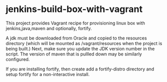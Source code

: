 jenkins-build-box-with-vagrant
==============================

This project provides Vagrant recipe for provisioning linux box with  jenkins,java,maven and optionally, fortify.

A jdk must be downloaded from Oracle and copied to the resources directory (which will be mounted as /vagrant/resources when the project is being built.)
Next, make sure you update the JDK version number in the script. The version of maven that is pullled down may be similarly configured.

If you are installing fortify, then create add a fortify-distro directory and setup fortify for a non-interactive install.


